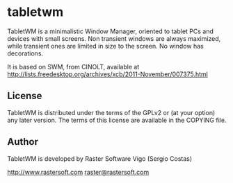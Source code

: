 tabletwm
========

TabletWM is a minimalistic Window Manager, oriented to tablet PCs and devices with small screens. Non transient windows are always maximized, while transient ones are limited in size to the screen. No window has decorations.

It is based on SWM, from CINOLT, available at http://lists.freedesktop.org/archives/xcb/2011-November/007375.html


## License


TabletWM is distributed under the terms of the GPLv2 or (at your option) any later version. The terms of this license are available in the COPYING file.


## Author

TabletWM is developed by Raster Software Vigo (Sergio Costas)

http://www.rastersoft.com
raster@rastersoft.com

